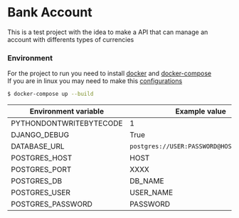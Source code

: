 # Bank Account
This is a test project with the idea to make a API that can manage an account with differents types of currencies

### Environment
For the project to run you need to install [docker](https://docs.docker.com/engine/install/) and [docker-compose](https://docs.docker.com/compose/install/)  
If you are in linux you may need to make this [configurations](https://docs.docker.com/engine/install/linux-postinstall/)

```bash
$ docker-compose up --build
```

Environment variable | Example value | Required | Default
--- | --- | --- | --- 
PYTHONDONTWRITEBYTECODE  | 1 | YES | 1
DJANGO_DEBUG  | True | YES | True
DATABASE_URL  | `postgres://USER:PASSWORD@HOST:PORT/NAME` | YES | 
POSTGRES_HOST  | HOST | YES | 
POSTGRES_PORT  | XXXX | YES | 
POSTGRES_DB  | DB_NAME | YES | 
POSTGRES_USER  | USER_NAME | YES | 
POSTGRES_PASSWORD  | PASSWORD | YES | 
